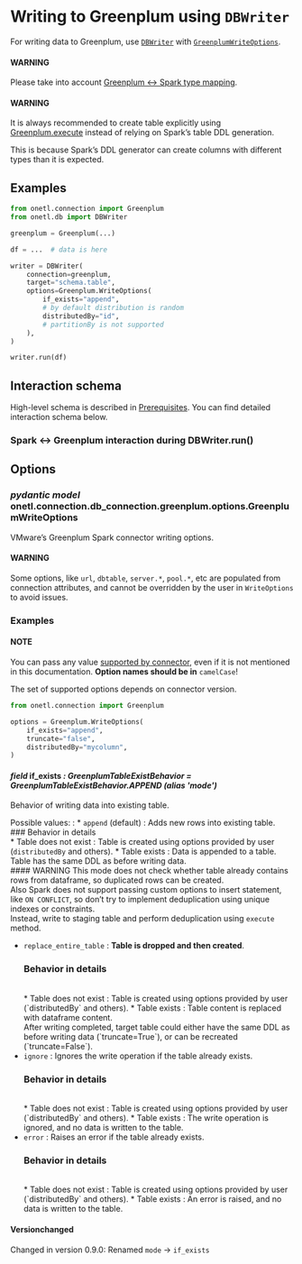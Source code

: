 <a id="greenplum-write"></a>

# Writing to Greenplum using `DBWriter`

For writing data to Greenplum, use [`DBWriter`](../../../db/db_writer.md#onetl.db.db_writer.db_writer.DBWriter)
with [`GreenplumWriteOptions`](#onetl.connection.db_connection.greenplum.options.GreenplumWriteOptions).

#### WARNING
Please take into account [Greenplum <-> Spark type mapping](types.md#greenplum-types).

#### WARNING
It is always recommended to create table explicitly using [Greenplum.execute](execute.md#greenplum-execute)
instead of relying on Spark’s table DDL generation.

This is because Spark’s DDL generator can create columns with different types than it is expected.

## Examples

```python
from onetl.connection import Greenplum
from onetl.db import DBWriter

greenplum = Greenplum(...)

df = ...  # data is here

writer = DBWriter(
    connection=greenplum,
    target="schema.table",
    options=Greenplum.WriteOptions(
        if_exists="append",
        # by default distribution is random
        distributedBy="id",
        # partitionBy is not supported
    ),
)

writer.run(df)
```

## Interaction schema

High-level schema is described in [Prerequisites](prerequisites.md#greenplum-prerequisites). You can find detailed interaction schema below.

### Spark <-> Greenplum interaction during DBWriter.run()

## Options

### *pydantic model* onetl.connection.db_connection.greenplum.options.GreenplumWriteOptions

VMware’s Greenplum Spark connector writing options.

#### WARNING
Some options, like `url`, `dbtable`, `server.*`, `pool.*`, etc
are populated from connection attributes, and cannot be overridden by the user in `WriteOptions` to avoid issues.

### Examples

#### NOTE
You can pass any value
[supported by connector](https://docs.vmware.com/en/VMware-Greenplum-Connector-for-Apache-Spark/2.3/greenplum-connector-spark/write_to_gpdb.html),
even if it is not mentioned in this documentation. **Option names should be in** `camelCase`!

The set of supported options depends on connector version.

```python
from onetl.connection import Greenplum

options = Greenplum.WriteOptions(
    if_exists="append",
    truncate="false",
    distributedBy="mycolumn",
)
```

<!-- !! processed by numpydoc !! -->

#### *field* if_exists *: GreenplumTableExistBehavior* *= GreenplumTableExistBehavior.APPEND* *(alias 'mode')*

Behavior of writing data into existing table.

Possible values:
: * `append` (default)
    : Adds new rows into existing table.
      <br/>
      ### Behavior in details
      <br/>
      * Table does not exist
        : Table is created using options provided by user
          (`distributedBy` and others).
      * Table exists
        : Data is appended to a table. Table has the same DDL as before writing data.
          <br/>
          #### WARNING
          This mode does not check whether table already contains
          rows from dataframe, so duplicated rows can be created.
          <br/>
          Also Spark does not support passing custom options to
          insert statement, like `ON CONFLICT`, so don’t try to
          implement deduplication using unique indexes or constraints.
          <br/>
          Instead, write to staging table and perform deduplication
          using `execute` method.
  * `replace_entire_table`
    : **Table is dropped and then created**.
      <br/>
      ### Behavior in details
      <br/>
      * Table does not exist
        : Table is created using options provided by user
          (`distributedBy` and others).
      * Table exists
        : Table content is replaced with dataframe content.
          <br/>
          After writing completed, target table could either have the same DDL as
          before writing data (`truncate=True`), or can be recreated (`truncate=False`).
  * `ignore`
    : Ignores the write operation if the table already exists.
      <br/>
      ### Behavior in details
      <br/>
      * Table does not exist
        : Table is created using options provided by user
          (`distributedBy` and others).
      * Table exists
        : The write operation is ignored, and no data is written to the table.
  * `error`
    : Raises an error if the table already exists.
      <br/>
      ### Behavior in details
      <br/>
      * Table does not exist
        : Table is created using options provided by user
          (`distributedBy` and others).
      * Table exists
        : An error is raised, and no data is written to the table.

#### Versionchanged
Changed in version 0.9.0: Renamed `mode` → `if_exists`

<!-- !! processed by numpydoc !! -->
